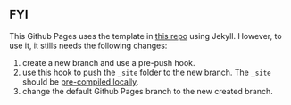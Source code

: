 
## FYI
This Github Pages uses the template in [this repo](https://github.com/jamigibbs/phantom.git) using Jekyll. However, to use it, it stills needs the following changes:

1. create a new branch and use a pre-push hook.
2. use this hook to push the `_site` folder to the new branch. The `_site` should be [pre-compiled locally](https://jekyllrb.com/docs/installation/).
3. change the default Github Pages branch to the new created branch.





